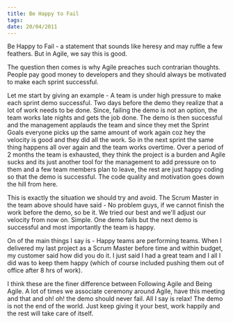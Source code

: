 ```yaml
---
title: Be Happy to Fail
tags:
date: 20/04/2011
---
```


Be Happy to Fail - a statement that sounds like heresy and may ruffle a few feathers. But in Agile, we say this is good.

The question then comes is why Agile preaches such contrarian thoughts. People pay good money to developers and they should always be motivated to make each sprint successful.

Let me start by giving an example - A team is under high pressure to make each sprint demo successful. Two days before the demo they realize that a lot of work needs to be done. Since, failing the demo is not an option, the team works late nights and gets the job done. The demo is then successful and the management applauds the team and since they met the Sprint Goals everyone picks up the same amount of work again coz hey the velocity is good and they did all the work. So in the next sprint the same thing happens all over again and the team works overtime. Over a period of 2 months the team is exhausted, they think the project is a burden and Agile sucks and its just another tool for the management to add pressure on to them and a few team members plan to leave, the rest are just happy coding so that the demo is successful. The code quality and motivation goes down the hill from here.

This is exactly the situation we should try and avoid. The Scrum Master in the team above should have said - No problem guys, if we cannot finish the work before the demo, so be it. We tried our best and we'll adjust our velocity from now on. Simple. One demo fails but the next demo is successful and most importantly the team is happy.

On of the main things I say is - Happy teams are performing teams. When I delivered my last project as a Scrum Master before time and within budget, my customer said how did you do it. I just said I had a great team and I all I did was to keep them happy (which of course included pushing them out of office after 8 hrs of work).

I think these are the finer difference between Following Agile and Being Agile. A lot of times we associate ceremony around Agile, have this meeting and that and oh! oh! the demo should never fail. All I say is relax! The demo is not the end of the world. Just keep giving it your best, work happily and the rest will take care of itself.
